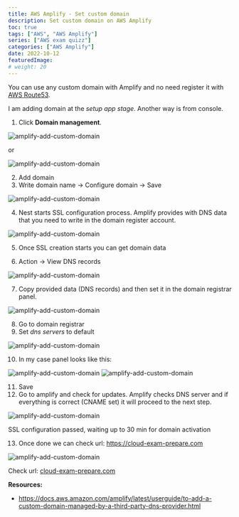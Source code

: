 ```yaml
---
title: AWS Amplify - Set custom domain
description: Set custom domain on AWS Amplify
toc: true
tags: ["AWS", "AWS Amplify"]
series: ["AWS exam quizz"]
categories: ["AWS Amplify"]
date: 2022-10-12
featuredImage: 
# weight: 20
---
```


You can use any custom domain with Amplify and no need register it with [AWS Route53](/en/categories/route-53/).

I am adding domain at the *setup app stage*. Another way is from console.

1. Click **Domain management**.

![amplify-add-custom-domain](../img/amplify-add-custom-domain.png)

or

![amplify-add-custom-domain](../img/amplify-add-custom-domain-01.png)

2. Add domain
3. Write domain name -> Configure domain -> Save

![amplify-add-custom-domain](../img/amplify-add-custom-domain-02.png)

4. Nest starts SSL configuration process. Amplify provides with DNS data that you need to write in the domain register account.

![amplify-add-custom-domain](../img/amplify-add-custom-domain-ssl-config.png)

5. Once SSL creation starts you can get domain data

6. Action -> View DNS records

![amplify-add-custom-domain](../img/amplify-add-custom-domain-ssl-config-start.png)

7. Copy provided data (DNS records) and then set it in the domain registrar panel.

![amplify-add-custom-domain](../img/amplify-dns-records.png)

8. Go to domain registrar
9. Set *dns servers* to default

![amplify-add-custom-domain](../img/domain-registrar-dns-default.png)

10. In my case panel looks like this:

![amplify-add-custom-domain](../img/set-cname-01.png)
![amplify-add-custom-domain](../img/set-cname-02.png)

11. Save
12. Go to amplify and check for updates. Amplify checks DNS server and if everything is correct (CNAME set) it will proceed to the next step.

![amplify-add-custom-domain](../img/amplify-domain-activation-stage.png)

SSL configuration passed, waiting up to 30 min for domain activation

13. Once done we can check url: <https://cloud-exam-prepare.com>

![amplify-add-custom-domain](../img/cloud-exam-prepare-url.png)

Check url: [cloud-exam-prepare.com](https://cloud-exam-prepare.com/)

**Resources:**

- <https://docs.aws.amazon.com/amplify/latest/userguide/to-add-a-custom-domain-managed-by-a-third-party-dns-provider.html>
